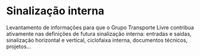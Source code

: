 # Sinalização interna

Levantamento de informações para que o Grupo Transporte Livre contribua ativamente nas definições de futura sinalização interna: entradas e saídas, sinalização horizontal e vertical, ciclofaixa interna, documentos técnicos, projetos...
